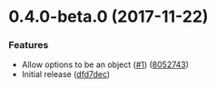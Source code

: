 <a name="0.4.0-beta.0"></a>
# 0.4.0-beta.0 (2017-11-22)


### Features

* Allow options to be an object ([#1](https://github.com/ls-age/babel-preset/issues/1)) ([8052743](https://github.com/ls-age/babel-preset/commit/8052743))
* Initial release ([dfd7dec](https://github.com/ls-age/babel-preset/commit/dfd7dec))




